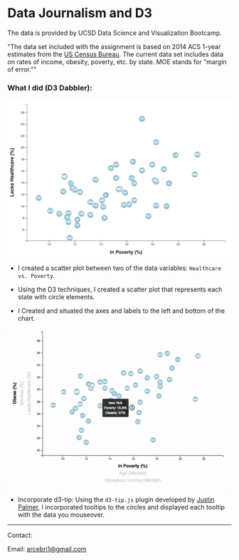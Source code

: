 # Data Journalism and D3

The data is provided by UCSD Data Science and Visualization Bootcamp.

"The data set included with the assignment is based on 2014 ACS 1-year estimates from the [US Census Bureau](https://data.census.gov/cedsci/). The current data set includes data on rates of income, obesity, poverty, etc. by state. MOE stands for "margin of error.""

### What I did (D3 Dabbler):

![4-scatter](Images/4-scatter.jpg)

* I created a scatter plot between two of the data variables: `Healthcare vs. Poverty`.

* Using the D3 techniques, I created a scatter plot that represents each state with circle elements.

* I Created and situated the axes and labels to the left and bottom of the chart.

![8-tooltip](Images/8-tooltip.gif)

* Incorporate d3-tip: Using the `d3-tip.js` plugin developed by [Justin Palmer](https://github.com/Caged), I incorporated tooltips to the circles and displayed each tooltip with the data you mouseover.

- - -
Contact:

Email: arcebri1@gmail.com
